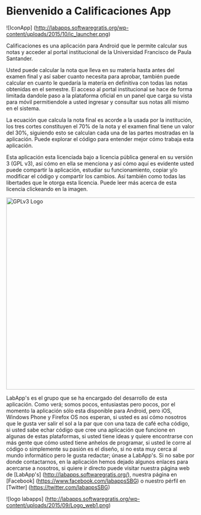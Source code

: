 # Bienvenido a Calificaciones App

![IconApp] (http://labapps.softwaregratis.org/wp-content/uploads/2015/10/ic_launcher.png)

Calificaciones es una aplicación para Android que le permite calcular sus notas y acceder al portal institucional de la Universidad Francisco de Paula Santander.

Usted puede calcular la nota que lleva en su materia hasta antes del examen final y así saber cuanto necesita para aprobar, también puede calcular en cuanto le quedaría la matería en definitiva con todas las notas obtenidas en el semestre. El acceso al portal institucional se hace de forma limitada dandole paso a la plataforma oficial en un panel que carga su vista para móvil permitiendole a usted ingresar y consultar sus notas allí mismo en el sistema.

La ecuación que calcula la nota final es acorde a la usada por la institución, los tres cortes constituyen el 70% de la nota y el examen final tiene un valor del 30%, siguiendo esto se calculan cada una de las partes mostradas en la aplicación. Puede explorar el código para entender mejor cómo trabaja esta aplicación. 

Esta aplicación esta licenciada bajo a licencia pública general en su versión 3 (GPL v3), así cómo en ella se menciona y así cómo aquí es evidente usted puede compartir la aplicación, estudiar su funcionamiento, copiar y/o modificar el código y compartir los cambios. Así también como todas las libertades que le otorga esta licencia. Puede leer más acerca de esta licencia clickeando en la imagen.

<a title="By Free Software Foundation, via Wikimedia Commons" href="http://www.gnu.org/licenses/gpl-3.0.en.html"><img width="512" alt="GPLv3 Logo" src="https://upload.wikimedia.org/wikipedia/commons/thumb/9/93/GPLv3_Logo.svg/512px-GPLv3_Logo.svg.png"/></a>

LabApp's es el grupo que se ha encargado del desarrollo de esta aplicación. Como verá; somos pocos, entusiastas pero pocos, por el momento la aplicación sólo esta disponible para Android, pero iOS, Windows Phone y Firefox OS nos esperan, si usted es así cómo nosotros que le gusta ver salir el sol a la par que con una taza de café echa código, si usted sabe echar código que cree una aplicación que funcione en algunas de estas plataformas, si usted tiene ideas y quiere encontrarse con más gente que cómo usted tiene anhelos de programar, si usted le corre al código o simplemente su pasión es el diseño,  si no esta muy cerca al mundo informático pero le gusta redactar; únase a LabApp's. Si no sabe por donde contactarnos, en la aplicación hemos dejado algunos enlaces para acercarse a nosotros, si quiere ir directo puede visitar nuestra página web de [LabApp's] (http://labapps.softwaregratis.org/), nuestra página en [Facebook] (https://www.facebook.com/labappsSBG) o nuestro pérfil en [Twitter] (https://twitter.com/labappsSBG)

![logo labapps] (http://labapps.softwaregratis.org/wp-content/uploads/2015/09/Logo_web1.png)
